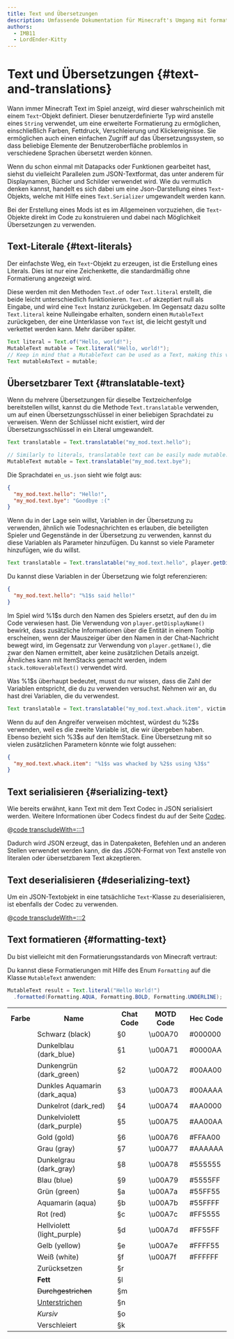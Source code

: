 ```yaml
---
title: Text und Übersetzungen
description: Umfassende Dokumentation für Minecraft's Umgang mit formatiertem Text und Übersetzungen.
authors:
  - IMB11
  - LordEnder-Kitty
---
```


# Text und Übersetzungen {#text-and-translations}

Wann immer Minecraft Text im Spiel anzeigt, wird dieser wahrscheinlich mit einem `Text`-Objekt definiert.
Dieser benutzerdefinierte Typ wird anstelle eines `String` verwendet, um eine erweiterte Formatierung zu ermöglichen, einschließlich Farben, Fettdruck, Verschleierung und Klickereignisse. Sie ermöglichen auch einen einfachen Zugriff auf das Übersetzungssystem, so dass beliebige Elemente der Benutzeroberfläche problemlos in verschiedene Sprachen übersetzt werden können.

Wenn du schon einmal mit Datapacks oder Funktionen gearbeitet hast, siehst du vielleicht Parallelen zum JSON-Textformat, das unter anderem für Displaynamen, Bücher und Schilder verwendet wird. Wie du vermutlich denken kannst, handelt es sich dabei um eine Json-Darstellung eines `Text`-Objekts, welche mit Hilfe eines `Text.Serializer` umgewandelt werden kann.

Bei der Erstellung eines Mods ist es im Allgemeinen vorzuziehen, die `Text`-Objekte direkt im Code zu konstruieren und dabei nach Möglichkeit Übersetzungen zu verwenden.

## Text-Literale {#text-literals}

Der einfachste Weg, ein `Text`-Objekt zu erzeugen, ist die Erstellung eines Literals. Dies ist nur eine Zeichenkette, die standardmäßig ohne Formatierung angezeigt wird.

Diese werden mit den Methoden `Text.of` oder `Text.literal` erstellt, die beide leicht unterschiedlich funktionieren. `Text.of` akzeptiert null als Eingabe, und wird eine `Text` Instanz zurückgeben. Im Gegensatz dazu sollte `Text.literal` keine Nulleingabe erhalten, sondern einen `MutableText` zurückgeben, der eine Unterklasse von `Text` ist, die leicht gestylt und verkettet werden kann. Mehr darüber später.

```java
Text literal = Text.of("Hello, world!");
MutableText mutable = Text.literal("Hello, world!");
// Keep in mind that a MutableText can be used as a Text, making this valid:
Text mutableAsText = mutable;
```

## Übersetzbarer Text {#translatable-text}

Wenn du mehrere Übersetzungen für dieselbe Textzeichenfolge bereitstellen willst, kannst du die Methode `Text.translatable` verwenden, um auf einen Übersetzungsschlüssel in einer beliebigen Sprachdatei zu verweisen. Wenn der Schlüssel nicht existiert, wird der Übersetzungsschlüssel in ein Literal umgewandelt.

```java
Text translatable = Text.translatable("my_mod.text.hello");

// Similarly to literals, translatable text can be easily made mutable.
MutableText mutable = Text.translatable("my_mod.text.bye");
```

Die Sprachdatei `en_us.json` sieht wie folgt aus:

```json
{
  "my_mod.text.hello": "Hello!",
  "my_mod.text.bye": "Goodbye :("
}
```

Wenn du in der Lage sein willst, Variablen in der Übersetzung zu verwenden, ähnlich wie Todesnachrichten es erlauben, die beteiligten Spieler und Gegenstände in der Übersetzung zu verwenden, kannst du diese Variablen als Parameter hinzufügen. Du kannst so viele Parameter hinzufügen, wie du willst.

```java
Text translatable = Text.translatable("my_mod.text.hello", player.getDisplayName());
```

Du kannst diese Variablen in der Übersetzung wie folgt referenzieren:

```json
{
  "my_mod.text.hello": "%1$s said hello!"
}
```

Im Spiel wird %1\$s durch den Namen des Spielers ersetzt, auf den du im Code verwiesen hast. Die Verwendung von `player.getDisplayName()` bewirkt, dass zusätzliche Informationen über die Entität in einem Tooltip erscheinen, wenn der Mauszeiger über den Namen in der Chat-Nachricht bewegt wird, im Gegensatz zur Verwendung von `player.getName()`, die zwar den Namen ermittelt, aber keine zusätzlichen Details anzeigt. Ähnliches kann mit ItemStacks gemacht werden, indem `stack.toHoverableText()` verwendet wird.

Was %1\$s überhaupt bedeutet, musst du nur wissen, dass die Zahl der Variablen entspricht, die du zu verwenden versuchst. Nehmen wir an, du hast drei Variablen, die du verwendest.

```java
Text translatable = Text.translatable("my_mod.text.whack.item", victim.getDisplayName(), attacker.getDisplayName(), itemStack.toHoverableText());
```

Wenn du auf den Angreifer verweisen möchtest, würdest du %2\$s verwenden, weil es die zweite Variable ist, die wir übergeben haben. Ebenso bezieht sich %3\$s auf den ItemStack. Eine Übersetzung mit so vielen zusätzlichen Parametern könnte wie folgt aussehen:

```json
{
  "my_mod.text.whack.item": "%1$s was whacked by %2$s using %3$s"
}
```

## Text serialisieren {#serializing-text}

<!-- NOTE: These have been put into the reference mod as they're likely to be updated to codecs in the next few updates. -->

Wie bereits erwähnt, kann Text mit dem Text Codec in JSON serialisiert werden. Weitere Informationen über Codecs findest du auf der Seite [Codec](./codecs).

@[code transcludeWith=:::1](@/reference/1.21/src/client/java/com/example/docs/rendering/TextTests.java)

Dadurch wird JSON erzeugt, das in Datenpaketen, Befehlen und an anderen Stellen verwendet werden kann, die das JSON-Format von Text anstelle von literalen oder übersetzbarem Text akzeptieren.

## Text deserialisieren {#deserializing-text}

Um ein JSON-Textobjekt in eine tatsächliche `Text`-Klasse zu deserialisieren, ist ebenfalls der Codec zu verwenden.

@[code transcludeWith=:::2](@/reference/1.21/src/client/java/com/example/docs/rendering/TextTests.java)

## Text formatieren {#formatting-text}

Du bist vielleicht mit den Formatierungsstandards von Minecraft vertraut:

Du kannst diese Formatierungen mit Hilfe des Enum `Formatting` auf die Klasse `MutableText` anwenden:

```java
MutableText result = Text.literal("Hello World!")
  .formatted(Formatting.AQUA, Formatting.BOLD, Formatting.UNDERLINE);
```

<table>
    <tbody><tr><th>Farbe</th><th>Name</th><th>Chat Code</th><th>MOTD Code</th><th>Hec Code</th></tr>
    <tr><td><ColorSwatch color="#000000" /></td><td>Schwarz (black)</td><td>§0</td><td>\u00A70</td><td>#000000</td></tr>
    <tr><td><ColorSwatch color="#0000AA" /></td><td>Dunkelblau (dark_blue)</td><td>§1</td><td>\u00A71</td><td>#0000AA</td></tr>
    <tr><td><ColorSwatch color="#00AA00" /></td><td>Dunkengrün (dark_green)</td><td>§2</td><td>\u00A72</td><td>#00AA00</td></tr>
    <tr><td><ColorSwatch color="#00AAAA" /></td><td>Dunkles Aquamarin (dark_aqua)</td><td>§3</td><td>\u00A73</td><td>#00AAAA</td></tr>
    <tr><td><ColorSwatch color="#AA0000" /></td><td>Dunkelrot (dark_red)</td><td>§4</td><td>\u00A74</td><td>#AA0000</td></tr>
    <tr><td><ColorSwatch color="#AA00AA" /></td><td>Dunkelviolett (dark_purple)</td><td>§5</td><td>\u00A75</td><td>#AA00AA</td></tr>
    <tr><td><ColorSwatch color="#FFAA00" /></td><td>Gold (gold)</td><td>§6</td><td>\u00A76</td><td>#FFAA00</td></tr>
    <tr><td><ColorSwatch color="#AAAAAA"/></td><td>Grau (gray)</td><td>§7</td><td>\u00A77</td><td>#AAAAAA</td></tr>
    <tr><td><ColorSwatch color="#555555" /></td><td>Dunkelgrau (dark_gray)</td><td>§8</td><td>\u00A78</td><td>#555555</td></tr>
    <tr><td><ColorSwatch color="#5555FF" /></td><td>Blau (blue)</td><td>§9</td><td>\u00A79</td><td>#5555FF</td></tr>
    <tr><td><ColorSwatch color="#55FF55" /></td><td>Grün (green)</td><td>§a</td><td>\u00A7a</td><td>#55FF55</td></tr>
    <tr><td><ColorSwatch color="#55FFFF" /></td><td>Aquamarin (aqua)</td><td>§b</td><td>\u00A7b</td><td>#55FFFF</td></tr>
    <tr><td><ColorSwatch color="#FF5555" /></td><td>Rot (red)</td><td>§c</td><td>\u00A7c</td><td>#FF5555</td></tr>
    <tr><td><ColorSwatch color="#FF55FF" /></td><td>Hellviolett (light_purple)</td><td>§d</td><td>\u00A7d</td><td>#FF55FF</td></tr>
    <tr><td><ColorSwatch color="#FFFF55" /></td><td>Gelb (yellow)</td><td>§e</td><td>\u00A7e</td><td>#FFFF55</td></tr>
    <tr><td><ColorSwatch color="#FFFFFF" /></td><td>Weiß (white)</td><td>§f</td><td>\u00A7f</td><td>#FFFFFF</td></tr>
    <tr><td></td><td>Zurücksetzen</td><td>§r</td><td></td><td></td></tr>
    <tr><td></td><td><b>Fett</b></td><td>§l</td><td></td><td></td></tr>
    <tr><td></td><td><s>Durchgestrichen</s></td><td>§m</td><td></td><td></td></tr>
    <tr><td></td><td><u>Unterstrichen</u></td><td>§n</td><td></td><td></td></tr>
    <tr><td></td><td><i>Kursiv</i></td><td>§o</td><td></td><td></td></tr>
    <tr><td></td><td>Verschleiert</td><td>§k</td><td></td><td></td></tr>
</tbody></table>
